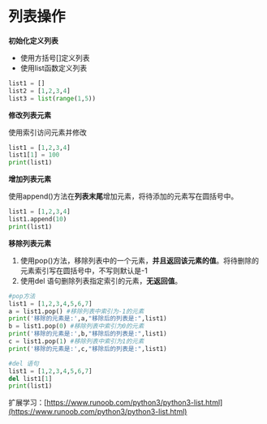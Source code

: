 # 列表操作

**初始化定义列表**

* 使用方括号\[\]定义列表
* 使用list函数定义列表

```python
list1 = []
list2 = [1,2,3,4]
list3 = list(range(1,5))
```

**修改列表元素**

使用索引访问元素并修改

```python
list1 = [1,2,3,4]
list1[1] = 100
print(list1)
```

**增加列表元素**

使用append\(\)方法在**列表末尾**增加元素，将待添加的元素写在圆括号中。

```python
list1 = [1,2,3,4]
list1.append(10)
print(list1)
```

**移除列表元素**

1. 使用pop\(\)方法，移除列表中的一个元素，**并且返回该元素的值**。将待删除的元素索引写在圆括号中，不写则默认是-1
2. 使用del 语句删除列表指定索引的元素，**无返回值**。

```python
#pop方法
list1 = [1,2,3,4,5,6,7]
a = list1.pop() #移除列表中索引为-1的元素
print('移除的元素是:',a,"移除后的列表是:",list1)
b = list1.pop(0) #移除列表中索引为0的元素
print('移除的元素是:',b,"移除后的列表是:",list1)
c = list1.pop(1) #移除列表中索引为1的元素
print('移除的元素是:',c,"移除后的列表是:",list1)
```

```python
#del 语句
list1 = [1,2,3,4,5,6,7]
del list1[1]
print(list1)
```



扩展学习：[https://www.runoob.com/python3/python3-list.html](https://www.runoob.com/python3/python3-list.html)

